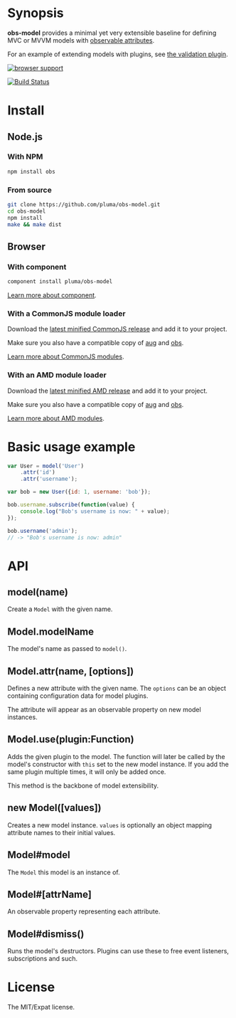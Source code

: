 # Synopsis

**obs-model** provides a minimal yet very extensible baseline for defining MVC or MVVM models with [observable attributes](https://github.com/pluma/obs.js).

For an example of extending models with plugins, see [the validation plugin](https://github.com/pluma/obs-model-validation).

[![browser support](https://ci.testling.com/pluma/obs-model.png)](https://ci.testling.com/pluma/obs-model)

[![Build Status](https://travis-ci.org/pluma/obs-model.png?branch=master)](https://travis-ci.org/pluma/obs-model)

# Install

## Node.js

### With NPM

```sh
npm install obs
```

### From source

```sh
git clone https://github.com/pluma/obs-model.git
cd obs-model
npm install
make && make dist
```

## Browser

### With component

```sh
component install pluma/obs-model
```

[Learn more about component](https://github.com/component/component).

### With a CommonJS module loader

Download the [latest minified CommonJS release](https://raw.github.com/pluma/obs-model/master/dist/obs-model.min.js) and add it to your project.

Make sure you also have a compatible copy of [aug](https://github.com/jgallen23/aug) and [obs](https://github.com/pluma/obs.js).

[Learn more about CommonJS modules](http://wiki.commonjs.org/wiki/Modules/1.1).

### With an AMD module loader

Download the [latest minified AMD release](https://raw.github.com/pluma/obs-model/master/dist/obs-model.amd.min.js) and add it to your project.

Make sure you also have a compatible copy of [aug](https://github.com/jgallen23/aug) and [obs](https://github.com/pluma/obs.js).

[Learn more about AMD modules](http://requirejs.org/docs/whyamd.html).

# Basic usage example

```javascript
var User = model('User')
    .attr('id')
    .attr('username');

var bob = new User({id: 1, username: 'bob'});

bob.username.subscribe(function(value) {
    console.log("Bob's username is now: " + value);
});

bob.username('admin');
// -> "Bob's username is now: admin"
```

# API

## model(name)

Create a `Model` with the given name.

## Model.modelName

The model's name as passed to `model()`.

## Model.attr(name, [options])

Defines a new attribute with the given name. The `options` can be an object containing configuration data for model plugins.

The attribute will appear as an observable property on new model instances.

## Model.use(plugin:Function)

Adds the given plugin to the model. The function will later be called by the model's constructor with `this` set to the new model instance. If you add the same plugin multiple times, it will only be added once.

This method is the backbone of model extensibility.

## new Model([values])

Creates a new model instance. `values` is optionally an object mapping attribute names to their initial values.

## Model#model

The `Model` this model is an instance of.

## Model#[attrName]

An observable property representing each attribute.

## Model#dismiss()

Runs the model's destructors. Plugins can use these to free event listeners, subscriptions and such.

# License

The MIT/Expat license.
